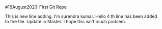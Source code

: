 #16August2020-First Git Repo

This is new line adding. I'm surendra kumar.
Hello 4 th line has been added to the file.
Update in Master. I hope this isn't much problem.
